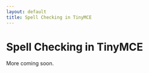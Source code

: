 ```yaml
---
layout: default
title: Spell Checking in TinyMCE
---
```


# Spell Checking in TinyMCE

More coming soon.